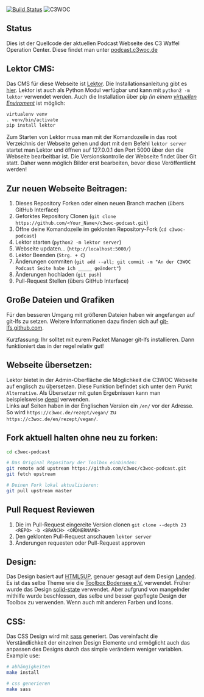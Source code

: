 [![Build Status](https://travis-ci.org/c3woc/c3woc-podcast.svg?branch=master)](https://travis-ci.org/c3woc/c3woc-podcast)
![C3WOC](https://c3woc.de/images/podcast.svg "C3WOC")

Status
------------
Dies ist der Quellcode der aktuellen Podcast Webseite des C3 Waffel Operation Center.
Diese findet man unter [podcast.c3woc.de](https://podcast.c3woc.de/)

 Lektor CMS:
------------
Das CMS für diese Webseite ist [Lektor](https://www.getlektor.com/).
Die Installationsanleitung gibt es [hier](https://www.getlektor.com/downloads/).
Lektor ist auch als Python Modul verfügbar und kann mit ``python2 -m lektor`` verwendet werden.
Auch die Installation über pip *(in einem [virtuellen Enviroment](https://docs.python.org/3/tutorial/venv.html)* ist möglich:
```bash
virtualenv venv
. venv/bin/activate
pip install lektor
```

Zum Starten von Lektor muss man mit der Komandozeile in das root Verzeichnis der Webseite gehen
und dort mit dem Befehl ``lektor server`` startet man Lektor und öffnen auf 127.0.0.1 den Port 5000 über den die Webseite
bearbeitbar ist. Die Versionskontrolle der Webseite findet über Git statt. Daher wenn möglich Bilder erst
bearbeiten, bevor diese Veröffentlicht werden!


 Zur neuen Webseite Beitragen:
------------------------
 1. Dieses Repository Forken oder einen neuen Branch machen (übers GitHub Interface)
 2. Geforktes Repository Clonen (``git clone https://github.com/<Your_Name>/c3woc-podcast.git``)
 3. Öffne deine Komandozeile im geklonten Repository-Fork (``cd c3woc-podcast``)
 4. Lektor starten (``python2 -m lektor server``)
 5. Webseite updaten... (``http://localhost:5000/``)
 6. Lektor Beenden (``Strg. + C``)
 7. Änderungen commiten (``git add --all; git commit -m "An der C3WOC Podcast Seite habe ich _____ geändert"``)
 8. Änderungen hochladen (``git push``)
 9. Pull-Request Stellen (übers GitHub Interface)

 Große Dateien und Grafiken
----------------------------
Für den besseren Umgang mit größeren Dateien haben wir angefangen auf git-lfs zu setzen. Weitere Informationen dazu finden sich auf [git-lfs.github.com](https://git-lfs.github.com/). 

Kurzfassung: Ihr solltet mit eurem Packet Manager git-lfs installieren. Dann funktioniert das in der regel relativ gut!


 Webseite übersetzen:
------------------------
Lektor bietet in der Admin-Oberfläche die Möglichkeit die C3WOC Webseite auf englisch zu übersetzen.
Diese Funktion befindet sich unter dem Punkt ``Alternative``. 
Als Übersetzer mit guten Ergebnissen kann man beispielsweise [deepl](https://www.deepl.com) verwenden.<br/>
Links auf Seiten haben in der Englischen Version ein ``/en/`` vor der Adresse. 
So wird ``https://c3woc.de/rezept/vegan/`` zu ``https://c3woc.de/en/rezept/vegan/``.

 Fork aktuell halten ohne neu zu forken:
------------------------
```bash
cd c3woc-podcast

# Das Original Repository der Toolbox einbinden:
git remote add upstream https://github.com/c3woc/c3woc-podcast.git
git fetch upstream

# Deinen Fork lokal aktualisieren:
git pull upstream master
```

 Pull Request Reviewen
-----------------------
 1. Die im Pull-Request eingereite Version clonen ``git clone --depth 23 <REPO> -b <BRANCH> <ORDNERNAME>``
 2. Den geklonten Pull-Request anschauen ``lektor server``
 3. Änderungen requesten oder Pull-Request approven

 Design:
---------
Das Design basiert auf [HTML5UP](https://html5up.net), genauer gesagt auf dem Design [Landed](https://html5up.net/landed). Es ist das selbe Theme wie die [Toolbox Bodensee e.V.](https://toolbox-bodensee.de) verwendet.
Früher wurde das Design [solid-state](https://html5up.net/solid-state) verwendet. Aber aufgrund von mangelnder mithilfe wurde beschlossen, das selbe und besser gepflegte Design der Toolbox zu verwenden. Wenn auch mit anderen Farben und Icons.


 CSS:
------
Das CSS Design wird mit [sass](https://sass-lang.com/) generiert.
Das vereinfacht die Verständlichkeit der einzelnen Design Elemente
und ermöglicht auch das anpassen des Designs durch das simple verändern weniger variablen.
Example use:
```bash
# abhängigkeiten
make install

# css generieren
make sass
```


